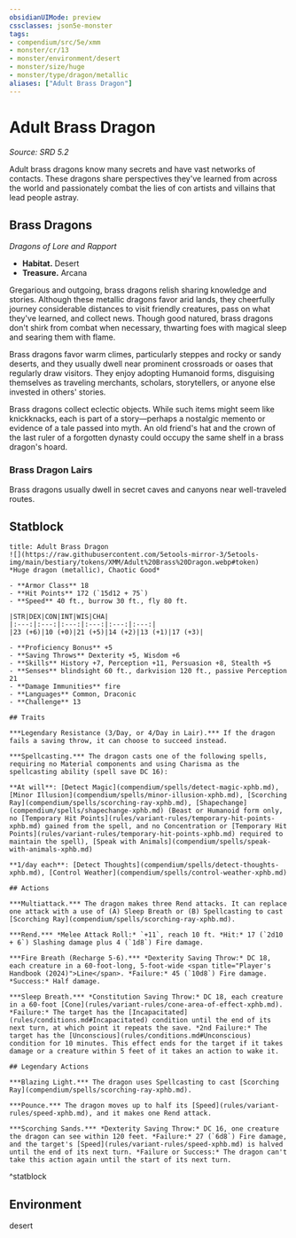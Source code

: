 ```yaml
---
obsidianUIMode: preview
cssclasses: json5e-monster
tags:
- compendium/src/5e/xmm
- monster/cr/13
- monster/environment/desert
- monster/size/huge
- monster/type/dragon/metallic
aliases: ["Adult Brass Dragon"]
---
```

# Adult Brass Dragon
*Source: SRD 5.2*  

Adult brass dragons know many secrets and have vast networks of contacts. These dragons share perspectives they've learned from across the world and passionately combat the lies of con artists and villains that lead people astray.

## Brass Dragons

*Dragons of Lore and Rapport*

- **Habitat.** Desert  
- **Treasure.** Arcana  

Gregarious and outgoing, brass dragons relish sharing knowledge and stories. Although these metallic dragons favor arid lands, they cheerfully journey considerable distances to visit friendly creatures, pass on what they've learned, and collect news. Though good natured, brass dragons don't shirk from combat when necessary, thwarting foes with magical sleep and searing them with flame.

Brass dragons favor warm climes, particularly steppes and rocky or sandy deserts, and they usually dwell near prominent crossroads or oases that regularly draw visitors. They enjoy adopting Humanoid forms, disguising themselves as traveling merchants, scholars, storytellers, or anyone else invested in others' stories.

Brass dragons collect eclectic objects. While such items might seem like knickknacks, each is part of a story—perhaps a nostalgic memento or evidence of a tale passed into myth. An old friend's hat and the crown of the last ruler of a forgotten dynasty could occupy the same shelf in a brass dragon's hoard.

### Brass Dragon Lairs

Brass dragons usually dwell in secret caves and canyons near well-traveled routes.

## Statblock

```ad-statblock
title: Adult Brass Dragon
![](https://raw.githubusercontent.com/5etools-mirror-3/5etools-img/main/bestiary/tokens/XMM/Adult%20Brass%20Dragon.webp#token)
*Huge dragon (metallic), Chaotic Good*

- **Armor Class** 18
- **Hit Points** 172 (`15d12 + 75`)
- **Speed** 40 ft., burrow 30 ft., fly 80 ft.

|STR|DEX|CON|INT|WIS|CHA|
|:---:|:---:|:---:|:---:|:---:|:---:|
|23 (+6)|10 (+0)|21 (+5)|14 (+2)|13 (+1)|17 (+3)|

- **Proficiency Bonus** +5
- **Saving Throws** Dexterity +5, Wisdom +6
- **Skills** History +7, Perception +11, Persuasion +8, Stealth +5
- **Senses** blindsight 60 ft., darkvision 120 ft., passive Perception 21
- **Damage Immunities** fire
- **Languages** Common, Draconic
- **Challenge** 13

## Traits

***Legendary Resistance (3/Day, or 4/Day in Lair).*** If the dragon fails a saving throw, it can choose to succeed instead.

***Spellcasting.*** The dragon casts one of the following spells, requiring no Material components and using Charisma as the spellcasting ability (spell save DC 16):

**At will**: [Detect Magic](compendium/spells/detect-magic-xphb.md), [Minor Illusion](compendium/spells/minor-illusion-xphb.md), [Scorching Ray](compendium/spells/scorching-ray-xphb.md), [Shapechange](compendium/spells/shapechange-xphb.md) (Beast or Humanoid form only, no [Temporary Hit Points](rules/variant-rules/temporary-hit-points-xphb.md) gained from the spell, and no Concentration or [Temporary Hit Points](rules/variant-rules/temporary-hit-points-xphb.md) required to maintain the spell), [Speak with Animals](compendium/spells/speak-with-animals-xphb.md)

**1/day each**: [Detect Thoughts](compendium/spells/detect-thoughts-xphb.md), [Control Weather](compendium/spells/control-weather-xphb.md)

## Actions

***Multiattack.*** The dragon makes three Rend attacks. It can replace one attack with a use of (A) Sleep Breath or (B) Spellcasting to cast [Scorching Ray](compendium/spells/scorching-ray-xphb.md).

***Rend.*** *Melee Attack Roll:* `+11`, reach 10 ft. *Hit:* 17 (`2d10 + 6`) Slashing damage plus 4 (`1d8`) Fire damage.

***Fire Breath (Recharge 5-6).*** *Dexterity Saving Throw:* DC 18, each creature in a 60-foot-long, 5-foot-wide <span title="Player's Handbook (2024)">Line</span>. *Failure:* 45 (`10d8`) Fire damage. *Success:* Half damage.

***Sleep Breath.*** *Constitution Saving Throw:* DC 18, each creature in a 60-foot [Cone](rules/variant-rules/cone-area-of-effect-xphb.md). *Failure:* The target has the [Incapacitated](rules/conditions.md#Incapacitated) condition until the end of its next turn, at which point it repeats the save. *2nd Failure:* The target has the [Unconscious](rules/conditions.md#Unconscious) condition for 10 minutes. This effect ends for the target if it takes damage or a creature within 5 feet of it takes an action to wake it.

## Legendary Actions

***Blazing Light.*** The dragon uses Spellcasting to cast [Scorching Ray](compendium/spells/scorching-ray-xphb.md).

***Pounce.*** The dragon moves up to half its [Speed](rules/variant-rules/speed-xphb.md), and it makes one Rend attack.

***Scorching Sands.*** *Dexterity Saving Throw:* DC 16, one creature the dragon can see within 120 feet. *Failure:* 27 (`6d8`) Fire damage, and the target's [Speed](rules/variant-rules/speed-xphb.md) is halved until the end of its next turn. *Failure or Success:* The dragon can't take this action again until the start of its next turn.
```
^statblock

## Environment

desert